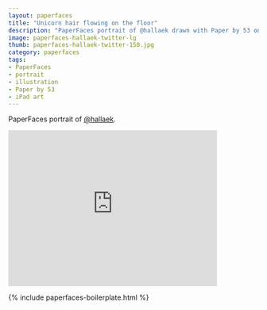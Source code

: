 ```yaml
---
layout: paperfaces
title: "Unicorn hair flowing on the floor"
description: "PaperFaces portrait of @hallaek drawn with Paper by 53 on an iPad."
image: paperfaces-hallaek-twitter-lg
thumb: paperfaces-hallaek-twitter-150.jpg
category: paperfaces
tags: 
- PaperFaces
- portrait
- illustration
- Paper by 53
- iPad art
---
```


PaperFaces portrait of [@hallaek](http://twitter.com/hallaek).

<iframe width="420" height="315" src="http://www.youtube.com/embed/RlvDlCAjWsk" frameborder="0"> </iframe>

{% include paperfaces-boilerplate.html %}